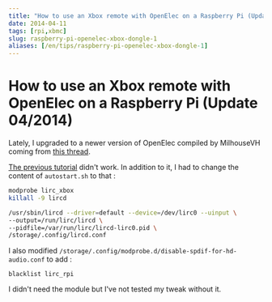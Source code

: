 ```yaml
---
title: "How to use an Xbox remote with OpenElec on a Raspberry Pi (Update 04/2014)"
date: 2014-04-11
tags: [rpi,xbmc]
slug: raspberry-pi-openelec-xbox-dongle-1
aliases: [/en/tips/raspberry-pi-openelec-xbox-dongle-1]
---
```

# How to use an Xbox remote with OpenElec on a Raspberry Pi (Update 04/2014)

Lately, I upgraded to a newer version of OpenElec compiled by MilhouseVH coming from [this thread](http://forum.xbmc.org/showthread.php?tid=184866).

[The previous tutorial](/en/tips/raspberry-pi-openelec-xbox-dongle) didn't work. In addition to it, I had to change the content of `autostart.sh` to that :

```bash
modprobe lirc_xbox
killall -9 lircd

/usr/sbin/lircd --driver=default --device=/dev/lirc0 --uinput \
--output=/run/lirc/lircd \
--pidfile=/var/run/lirc/lircd-lirc0.pid \
/storage/.config/lircd.conf
```

I also modified `/storage/.config/modprobe.d/disable-spdif-for-hd-audio.conf` to add :

```
blacklist lirc_rpi
```

I didn't need the module but I've not tested my tweak without it.
